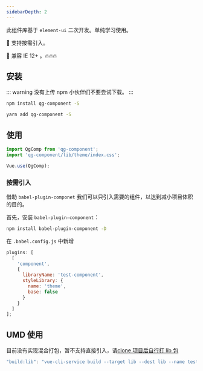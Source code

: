 ```yaml
---
sidebarDepth: 2
---
```


此组件库基于 `element-ui` 二次开发。单纯学习使用。

:tada: 支持按需引入。

:100: 兼容 IE 12+ 。:fire::fire::fire:

## 安装

::: warning
没有上传 npm 小伙伴们不要尝试下载。
:::

```bash
npm install qg-component -S
```

```bash
yarn add qg-component -S
```

## 使用

```js
import QgComp from 'qg-component';
import 'qg-component/lib/theme/index.css';

Vue.use(QgComp);
```

### 按需引入

借助 `babel-plugin-componet` 我们可以只引入需要的组件，以达到减小项目体积的目的。

首先，安装 `babel-plugin-component`：

```bash
npm install babel-plugin-component -D
```

在 `.babel.config.js` 中新增

```js
plugins: [
  [
    'component',
    {
      libraryName: 'test-component',
      styleLibrary: {
        name: 'theme',
        base: false
      }
    }
  ]
];
```

## UMD 使用

目前没有实现混合打包，暂不支持直接引入，请[clone 项目后自行打 lib 包](https://github.com/qiangguanglin/monorepo-project.git)

```js
"build:lib": "vue-cli-service build --target lib --dest lib --name test-comp-base packages/index.js"
```